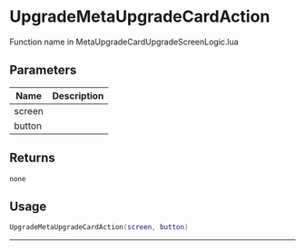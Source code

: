 # UpgradeMetaUpgradeCardAction

Function name in MetaUpgradeCardUpgradeScreenLogic.lua

## Parameters

| Name   | Description |
| ------ | ----------- |
| screen |             |
| button |             |

## Returns

`none`

## Usage

```lua
UpgradeMetaUpgradeCardAction(screen, button)
```

---
